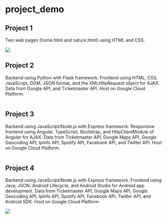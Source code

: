 # project_demo

## Project 1

Two web pages (home.html and nature.html) using HTML and CSS.

![](https://github.com/wen3999/project_demo/blob/main/public/3.gif)

## Project 2

Backend using Python with Flask framework.
Frontend using HTML, CSS, JavaScript, DOM, JSON format, and the XMLHttpRequest object for AJAX.
Data from Google API, and Ticketmaster API.
Host on Google Cloud Platform.

![]()

## Project 3

Backend using JavaScript/Node.js with Express framework.
Responsive frontend using Angular, TypeScript, Bootstrap, and HttpClientModule of Angular for AJAX.
Data from Ticketmaster API, Google Maps API, Google Geocoding API, Ipinfo API, Spotify API, Facebook API, and Twitter API.
Host on Google Cloud Platform.

![]()

## Project 4

Backend using JavaScript/Node.js with Express framework.
Frontend using Java, JSON, Android Lifecycle, and Android Studio for Android app development.
Data from Ticketmaster API, Google Maps API, Google Geocoding API, Ipinfo API, Spotify API, Facebook API, Twitter API, and Android SDK.
Host on Google Cloud Platform.

![](https://github.com/wen3999/project_demo/blob/main/public/9.gif)
